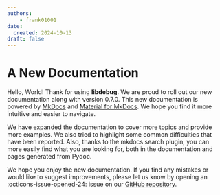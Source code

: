 ```yaml
---
authors:
    - frank01001
date:
  created: 2024-10-13
draft: false
---
```


# A New Documentation
Hello, World! Thank for using **libdebug**. We are proud to roll out our new documentation along with version 0.7.0. This new documentation is powered by [MkDocs](https://www.mkdocs.org/) and [Material for MkDocs](https://squidfunk.github.io/mkdocs-material/). We hope you find it more intuitive and easier to navigate.

We have expanded the documentation to cover more topics and provide more examples. We also tried to highlight some common difficulties that have been reported. Also, thanks to the mkdocs search plugin, you can more easily find what you are looking for, both in the documentation and pages generated from Pydoc.

We hope you enjoy the new documentation. If you find any mistakes or would like to suggest improvements, please let us know by opening an :octicons-issue-opened-24: issue on our [GitHub repository](https://github.com/libdebug/libdebug/issues).

